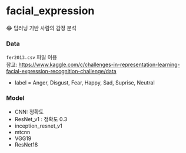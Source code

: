 # facial_expression
😂 딥러닝 기반 사람의 감정 분석

### Data
```fer2013.csv``` 파일 이용  
참고: https://www.kaggle.com/c/challenges-in-representation-learning-facial-expression-recognition-challenge/data

- label = Anger, Disgust, Fear, Happy, Sad, Suprise, Neutral


### Model
- CNN: 정확도
- ResNet_v1 : 정확도 0.3
- inception_resnet_v1
- mtcnn
- VGG19
- ResNet18
